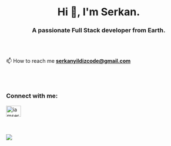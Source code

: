 

<h1 align="center">Hi 👋, I'm Serkan.</h1>
<h3 align="center">A passionate Full Stack developer from Earth.</h3>
<br>
<br>

📫 How to reach me **serkanyildizcode@gmail.com**

<br>
<br>
<h3 align="left">Connect with me:</h3>
<p align="left">
<a href="[https://linkedin.com/in/iamserkan](https://www.linkedin.com/in/serkanyildiz-/)" target="blank"><img align="center" src="https://raw.githubusercontent.com/rahuldkjain/github-profile-readme-generator/master/src/images/icons/Social/linked-in-alt.svg" alt="iamserkan" height="30" width="40" /></a>
</p>
<br>
<br>



<img src= "https://github.com/serkanyildizdev/serkanyildizdev/blob/main/giphy-downsized-large.gif" align="center">






